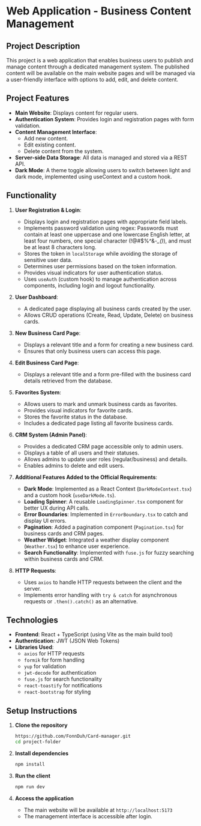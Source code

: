 # Web Application - Business Content Management

## Project Description

This project is a web application that enables business users to publish and manage content through a dedicated management system. The published content will be available on the main website pages and will be managed via a user-friendly interface with options to add, edit, and delete content.

## Project Features

- **Main Website**: Displays content for regular users.
- **Authentication System**: Provides login and registration pages with form validation.
- **Content Management Interface**:
  - Add new content.
  - Edit existing content.
  - Delete content from the system.
- **Server-side Data Storage**: All data is managed and stored via a REST API.
- **Dark Mode**: A theme toggle allowing users to switch between light and dark mode, implemented using useContext and a custom hook.

## Functionality

1. **User Registration & Login**:

   - Displays login and registration pages with appropriate field labels.
   - Implements password validation using regex: Passwords must contain at least one uppercase and one lowercase English letter, at least four numbers, one special character (!@#$%^&_-\_()_), and must be at least 8 characters long.
   - Stores the token in `localStorage` while avoiding the storage of sensitive user data.
   - Determines user permissions based on the token information.
   - Provides visual indicators for user authentication status.
   - Uses `useAuth` (custom hook) to manage authentication across components, including login and logout functionality.

2. **User Dashboard**:

   - A dedicated page displaying all business cards created by the user.
   - Allows CRUD operations (Create, Read, Update, Delete) on business cards.

3. **New Business Card Page**:

   - Displays a relevant title and a form for creating a new business card.
   - Ensures that only business users can access this page.

4. **Edit Business Card Page**:

   - Displays a relevant title and a form pre-filled with the business card details retrieved from the database.

5. **Favorites System**:

   - Allows users to mark and unmark business cards as favorites.
   - Provides visual indicators for favorite cards.
   - Stores the favorite status in the database.
   - Includes a dedicated page listing all favorite business cards.

6. **CRM System (Admin Panel)**:

   - Provides a dedicated CRM page accessible only to admin users.
   - Displays a table of all users and their statuses.
   - Allows admins to update user roles (regular/business) and details.
   - Enables admins to delete and edit users.

7. **Additional Features Added to the Official Requirements**:

   - **Dark Mode**: Implemented as a React Context (`DarkModeContext.tsx`) and a custom hook (`useDarkMode.ts`).
   - **Loading Spinner**: A reusable `LoadingSpinner.tsx` component for better UX during API calls.
   - **Error Boundaries**: Implemented in `ErrorBoundary.tsx` to catch and display UI errors.
   - **Pagination**: Added a pagination component (`Pagination.tsx`) for business cards and CRM pages.
   - **Weather Widget**: Integrated a weather display component (`Weather.tsx`) to enhance user experience.
   - **Search Functionality**: Implemented with `fuse.js` for fuzzy searching within business cards and CRM.

8. **HTTP Requests**:
   - Uses `axios` to handle HTTP requests between the client and the server.
   - Implements error handling with `try & catch` for asynchronous requests or `.then().catch()` as an alternative.

## Technologies

- **Frontend**: React + TypeScript (using Vite as the main build tool)
- **Authentication**: JWT (JSON Web Tokens)
- **Libraries Used**:
  - `axios` for HTTP requests
  - `formik` for form handling
  - `yup` for validation
  - `jwt-decode` for authentication
  - `fuse.js` for search functionality
  - `react-toastify` for notifications
  - `react-bootstrap` for styling

## Setup Instructions

1. **Clone the repository**

   ```bash
   https://github.com/FonnDuh/Card-manager.git
   cd project-folder
   ```

2. **Install dependencies**

   ```bash
   npm install
   ```

3. **Run the client**

   ```bash
   npm run dev
   ```

4. **Access the application**
   - The main website will be available at `http://localhost:5173`
   - The management interface is accessible after login.
